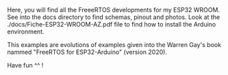 Here, you will find all the FreeeRTOS developments for my ESP32 WROOM.
See into the docs directory to find schemas, pinout and photos.
Look at the ./docs/Fiche-ESP32-WROOM-AZ.pdf file to find how to install the Arduino environment.

This examples are evolutions of examples given into the Warren Gay's book nammed "FreeRTOS for ESP32-Arduino" (version 2020).

Have fun ^^ !

